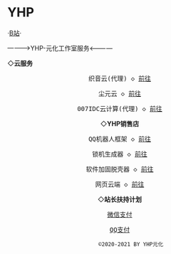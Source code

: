 # YHP
·<a href="https://b23.tv/3mfo3Ee">B站</a>·
 
————>YHP-元化工作室服务<————

 ◇<strong>云服务</strong>

<center>
                            <div id="header"></div>
                            <div id="main">
                                <div class="demo">
                                    <div id="player3" class="aplayer">
                                        <pre class="aplayer-lrc-content">织音云(代理) ◇ <a href="https://www.zhiyinidc.com/aff/ZKUMKDUC">前往</a></pre> <center>
                            <div id="header"></div>
                            <div id="main">
                                <div class="demo">
                                    <div id="player3" class="aplayer">
                                        <pre class="aplayer-lrc-content">尘元云 ◇ <a href="https://Metalization.github.io/cnyany/">前往</a></pre> <center>
                            <div id="header"></div>
                            <div id="main">
                                <div class="demo">
                                    <div id="player3" class="aplayer">
                                        <pre class="aplayer-lrc-content">007IDC云计算(代理) ◇ <a href="http://xxs.lol/aff/RFIOSVBU">前往</a></pre>
 ◇<strong>YHP销售店</strong>
<center>
                            <div id="header"></div>
                            <div id="main">
                                <div class="demo">
                                    <div id="player3" class="aplayer">
                                        <pre class="aplayer-lrc-content">QQ机器人框架 ◇ <a href="https://afdian.net/a/yuanhua">前往</a></pre> <center>
                            <div id="header"></div>
                            <div id="main">
                                <div class="demo">
                                    <div id="player3" class="aplayer">
                                        <pre class="aplayer-lrc-content">锁机生成器 ◇ <a href="https://afdian.net/a/yuanhua">前往</a></pre> <center>
                            <div id="header"></div>
                            <div id="main">
                                <div class="demo">
                                    <div id="player3" class="aplayer">
                                        <pre class="aplayer-lrc-content">软件加固脱壳器 ◇ <a href="https://afdian.net/a/yuanhua">前往</a></pre> <center>
                            <div id="header"></div>
                            <div id="main">
                                <div class="demo">
                                    <div id="player3" class="aplayer">
                                        <pre class="aplayer-lrc-content">网页云端 ◇ <a href="https://afdian.net/a/yuanhua">前往</a></pre>




 ◇<strong>站长扶持计划</strong>
<center>
                            <div id="header"></div>
                            <div id="main">
                                <div class="demo">
                                    <div id="player3" class="aplayer">
                                        <pre class="aplayer-lrc-content"><a href="https://s1.ax1x.com/2023/01/15/pSQ3HED.png">微信支付</a></pre>  <center>
                            <div id="header"></div>
                            <div id="main">
                                <div class="demo">
                                    <div id="player3" class="aplayer">
                                        <pre class="aplayer-lrc-content"><a href="https://s1.ax1x.com/2023/01/15/pSQ3q4H.png">QQ支付</a></pre>

                      
    
            


           ©2020-2021 BY YHP元化





